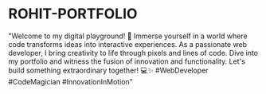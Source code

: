 # ROHIT-PORTFOLIO
"Welcome to my digital playground! 🚀 Immerse yourself in a world where code transforms ideas into interactive experiences. 
As a passionate web developer, I bring creativity to life through pixels and lines of code. Dive into my portfolio and witness the fusion of innovation and functionality. 
Let's build something extraordinary together! 💻✨ #WebDeveloper #CodeMagician #InnovationInMotion"
